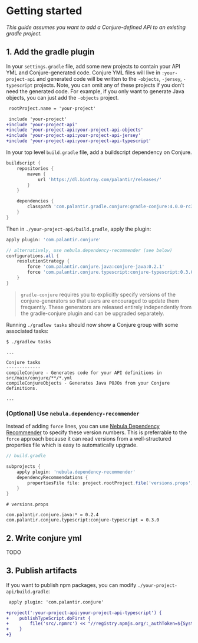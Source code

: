 # Getting started

_This guide assumes you want to add a Conjure-defined API to an existing gradle project._

## 1. Add the gradle plugin

In your `settings.gradle` file, add some new projects to contain your API YML and Conjure-generated code. Conjure YML files will live in `:your-project-api` and generated code will be written to the `-objects`, `-jersey`, `-typescript` projects. Note, you can omit any of these projects if you don't need the generated code.  For example, if you only want to generate Java objects, you can just add the `-objects` project.

```diff
 rootProject.name = 'your-project'

 include 'your-project'
+include 'your-project-api'
+include 'your-project-api:your-project-api-objects'
+include 'your-project-api:your-project-api-jersey'
+include 'your-project-api:your-project-api-typescript'
```

In your top level `build.gradle` file, add a buildscript dependency on Conjure.

```gradle
buildscript {
    repositories {
        maven {
            url 'https://dl.bintray.com/palantir/releases/'
        }
    }

    dependencies {
        classpath 'com.palantir.gradle.conjure:gradle-conjure:4.0.0-rc3'
    }
}
```

Then in `./your-project-api/build.gradle`, apply the plugin:

```gradle
apply plugin: 'com.palantir.conjure'

// alternatively, use nebula.dependency-recommender (see below)
configurations.all {
    resolutionStrategy {
        force 'com.palantir.conjure.java:conjure-java:0.2.1'
        force 'com.palantir.conjure.typescript:conjure-typescript:0.3.0'
    }
}
```

> `gradle-conjure` requires you to explicitly specify versions of the conjure-generators so that users are encouraged to update them frequently.  These generators are released entirely independently from the gradle-conjure plugin and can be upgraded separately.

Running `./gradlew tasks` should now show a Conjure group with some associated tasks:

```
$ ./gradlew tasks

...

Conjure tasks
-------------
compileConjure - Generates code for your API definitions in src/main/conjure/**/*.yml
compileConjureObjects - Generates Java POJOs from your Conjure definitions.

...
```


### (Optional) Use `nebula.dependency-recommender`

Instead of adding `force` lines, you can use [Nebula Dependency Recommender](https://github.com/nebula-plugins/nebula-dependency-recommender-plugin) to specify these version numbers. This is preferrable to the `force` approach because it can read versions from a well-structured properties file which is easy to automatically upgrade.

```gradle
// build.gradle

subprojects {
    apply plugin: 'nebula.dependency-recommender'
    dependencyRecommendations {
        propertiesFile file: project.rootProject.file('versions.props')
    }
}
```
```
# versions.props

com.palantir.conjure.java:* = 0.2.4
com.palantir.conjure.typescript:conjure-typescript = 0.3.0
```

## 2. Write conjure yml

TODO

## 3. Publish artifacts

If you want to publish npm packages, you can modify `./your-project-api/build.gradle`:

```diff
 apply plugin: 'com.palantir.conjure'

+project(':your-project-api:your-project-api-typescript') {
+    publishTypeScript.doFirst {
+        file('src/.npmrc') << "//registry.npmjs.org/:_authToken=${System.env.NPM_AUTH_TOKEN}"
+    }
+}
```
